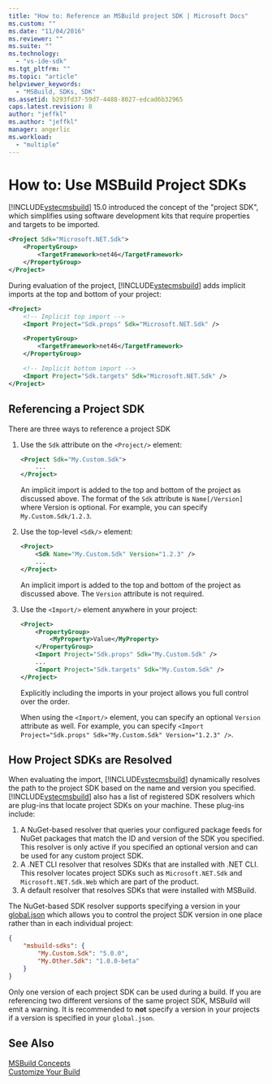 ```yaml
---
title: "How to: Reference an MSBuild project SDK | Microsoft Docs"
ms.custom: ""
ms.date: "11/04/2016"
ms.reviewer: ""
ms.suite: ""
ms.technology: 
  - "vs-ide-sdk"
ms.tgt_pltfrm: ""
ms.topic: "article"
helpviewer_keywords: 
  - "MSBuild, SDKs, SDK"
ms.assetid: b293fd37-59d7-4488-8027-edcad6b32965
caps.latest.revision: 8
author: "jeffkl"
ms.author: "jeffkl"
manager: angerlic
ms.workload: 
  - "multiple"
---
```

# How to: Use MSBuild Project SDKs
[!INCLUDE[vstecmsbuild](../extensibility/internals/includes/vstecmsbuild_md.md)] 15.0 introduced the concept of the "project SDK", which simplifies using software development kits that require properties and targets to be imported.

```xml
<Project Sdk="Microsoft.NET.Sdk">
    <PropertyGroup>
        <TargetFramework>net46</TargetFramework>
    </PropertyGroup>
</Project>
```  
  
During evaluation of the project, [!INCLUDE[vstecmsbuild](../extensibility/internals/includes/vstecmsbuild_md.md)] adds implicit imports at the top and bottom of your project:

```xml
<Project>
    <!-- Implicit top import -->
    <Import Project="Sdk.props" Sdk="Microsoft.NET.Sdk" />

    <PropertyGroup>
        <TargetFramework>net46</TargetFramework>
    </PropertyGroup>

    <!-- Implicit bottom import -->
    <Import Project="Sdk.targets" Sdk="Microsoft.NET.Sdk" />
</Project>  
```  

## Referencing a Project SDK
 There are three ways to reference a project SDK

1. Use the `Sdk` attribute on the `<Project/>` element:
    ```xml
    <Project Sdk="My.Custom.Sdk">
        ...
    </Project>
    ```
    An implicit import is added to the top and bottom of the project as discussed above.  The format of the `Sdk` attribute is `Name[/Version]` where Version is optional.  For example, you can specify `My.Custom.Sdk/1.2.3`.

2. Use the top-level `<Sdk/>` element:
    ```xml
    <Project>
        <Sdk Name="My.Custom.Sdk" Version="1.2.3" />
        ...
    </Project>
   ```
   An implicit import is added to the top and bottom of the project as discussed above.  The `Version` attribute is not required.

3. Use the `<Import/>` element anywhere in your project:
    ```xml
    <Project>
        <PropertyGroup>
            <MyProperty>Value</MyProperty>
        </PropertyGroup>
        <Import Project="Sdk.props" Sdk="My.Custom.Sdk" />
        ...
        <Import Project="Sdk.targets" Sdk="My.Custom.Sdk" />
    </Project>
   ```
   Explicitly including the imports in your project allows you full control over the order.

   When using the `<Import/>` element, you can specify an optional `Version` attribute as well.  For example, you can specify `<Import Project="Sdk.props" Sdk="My.Custom.Sdk" Version="1.2.3" />`.

## How Project SDKs are Resolved
When evaluating the import, [!INCLUDE[vstecmsbuild](../extensibility/internals/includes/vstecmsbuild_md.md)] dynamically resolves the path to the project SDK based on the name and version you specified.  [!INCLUDE[vstecmsbuild](../extensibility/internals/includes/vstecmsbuild_md.md)] also has a list of registered SDK resolvers which are plug-ins that locate project SDKs on your machine.  These plug-ins include:

1. A NuGet-based resolver that queries your configured package feeds for NuGet packages that match the ID and version of the SDK you specified.<br/>
   This resolver is only active if you specified an optional version and can be used for any custom project SDK.  
2. A .NET CLI resolver that resolves SDKs that are installed with .NET CLI.<br/>
   This resolver locates project SDKs such as `Microsoft.NET.Sdk` and `Microsoft.NET.Sdk.Web` which are part of the product.
3. A default resolver that resolves SDKs that were installed with MSBuild.

The NuGet-based SDK resolver supports specifying a version in your [global.json](https://docs.microsoft.com/en-us/dotnet/core/tools/global-json) which allows you to control the project SDK version in one place rather than in each individual project:

```json
{
    "msbuild-sdks": {
        "My.Custom.Sdk": "5.0.0",
        "My.Other.Sdk": "1.0.0-beta"
    }
}
```
Only one version of each project SDK can be used during a build.  If you are referencing two different versions of the same project SDK, MSBuild will emit a warning.  It is recommended to **not** specify a version in your projects if a version is specified in your `global.json`.  

## See Also  
 [MSBuild Concepts](../msbuild/msbuild-concepts.md)   
 [Customize Your Build](../msbuild/customize-your-build.md)   
